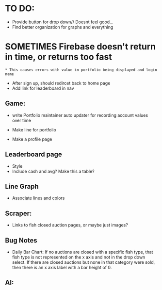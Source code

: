 # TO DO:
* Provide button for drop down// Doesnt feel good...
* Find better organization for graphs and everything



# SOMETIMES Firebase doesn't return in time, or returns too fast
	* This causes errors with value in portfolio being displayed and login name


* After sign up, should redircet back to home page
* Add link for leaderboard in nav

## Game:
* write Portfolio maintainer auto updater for recording account values over time

* Make line for portfolio

* Make a profile page

## Leaderboard page
* Style
* Include cash and avg? Make this a table?



## Line Graph
* Associate lines and colors

## Scraper:
* Links to fish closed auction pages, or maybe just images?

## Bug Notes
* Daily Bar Chart: If no auctions are closed with a specific fish type, that fish type is not represented on the x axis and not in the drop down select. If there are closed auctions but none in that category were sold, then there is an x axis label with a bar height of 0.



## AI:



